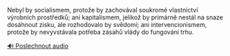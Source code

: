 
Nebyl by socialismem, protože by zachovával soukromé vlastnictví výrobních prostředků; ani kapitalismem, jelikož by primárně nestál na snaze dosáhnout zisku, ale rozhodovalo by svědomí; ani intervencionismem, protože by nevyvstávala potřeba zásahů vlády do fungování trhu.

[🔊 Poslechnout audio](/data/7-paragraphs/audio/chapter_145/para_004-Nebyl-by-socialismem-protoe-by-zachovval-soukro.mp3)
